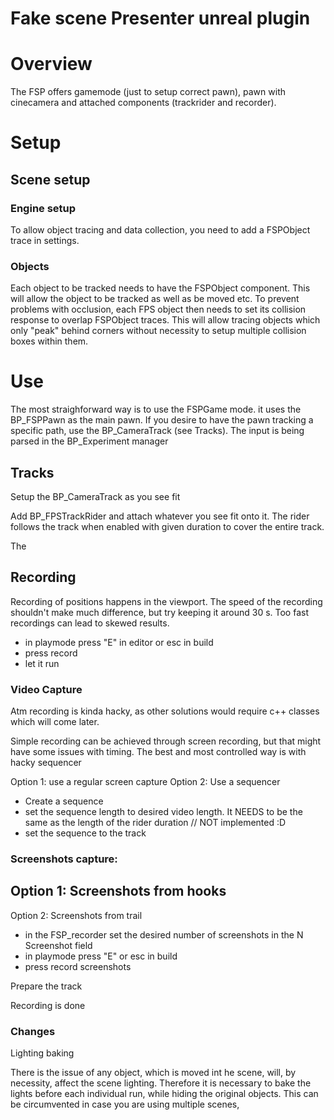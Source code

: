 # Fake scene Presenter unreal plugin

# Overview

The FSP offers gamemode (just to setup correct pawn), pawn with cinecamera and attached components (trackrider and recorder). 

# Setup

## Scene setup

### Engine setup
To allow object tracing and data collection, you need to add a FSPObject trace in settings. 

### Objects
Each object to be tracked needs to have the FSPObject component. This will allow the object to be tracked as well as be moved etc. To prevent problems with occlusion, each FPS object then needs to set its collision response to overlap FSPObject traces. This will allow tracing objects which only "peak" behind corners without necessity to setup multiple collision boxes within them. 



# Use

The most straighforward way is to use the FSPGame mode. it uses the BP_FSPPawn as the main pawn. If you desire to have the pawn tracking a specific path, use the BP_CameraTrack (see Tracks). The input is being parsed in the BP_Experiment manager

## Tracks

Setup the BP_CameraTrack as you see fit

Add BP_FPSTrackRider and attach whatever you see fit onto it. The rider follows the track when enabled with given duration to cover the entire track.

The 

## Recording
Recording of positions happens in the viewport. The speed of the recording shouldn't make much difference, but try keeping it around 30 s. Too fast recordings can lead to skewed results. 
- in playmode press "E" in editor or esc in build
- press record
- let it run

### Video Capture

Atm recording is kinda hacky, as other solutions would require c++ classes which will come later.

Simple recording can be achieved through screen recording, but that might have some issues with timing. The best and most controlled way is with hacky sequencer

Option 1: use a regular screen capture
Option 2: Use a sequencer
- Create a sequence
- set the sequence length to desired video length. It NEEDS to be the same as the length of the rider duration
// NOT implemented :D 
- set the sequence to the track

### Screenshots capture:
Option 1: Screenshots from hooks
-  
Option 2: Screenshots from trail
- in the FSP_recorder set the desired number of screenshots in the N Screenshot field
- in playmode press "E" or esc in build
- press record screenshots

Prepare the track 

Recording is done


### Changes
Lighting baking

There is the issue of any object, which is moved int he scene, will, by necessity, affect the scene lighting. Therefore it is necessary to bake the lights before each individual run, while hiding the original objects. This can be circumvented in case you are using multiple scenes, 


